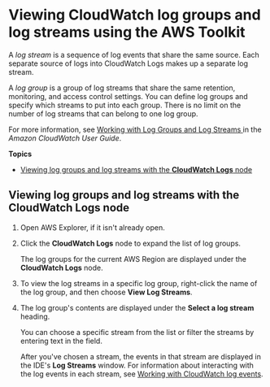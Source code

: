 # Viewing CloudWatch log groups and log streams using the AWS Toolkit<a name="viewing-CloudWatch-logs"></a>

A *log stream* is a sequence of log events that share the same source\. Each separate source of logs into CloudWatch Logs makes up a separate log stream\.

 A *log group* is a group of log streams that share the same retention, monitoring, and access control settings\. You can define log groups and specify which streams to put into each group\. There is no limit on the number of log streams that can belong to one log group\. 

For more information, see [Working with Log Groups and Log Streams ](https://docs.aws.amazon.com/AmazonCloudWatch/latest/monitoring/Working-with-log-groups-and-streams.html) in the *Amazon CloudWatch User Guide*\.

**Topics**
+ [Viewing log groups and log streams with the **CloudWatch Logs** node](#viewing-log-groups)

## Viewing log groups and log streams with the **CloudWatch Logs** node<a name="viewing-log-groups"></a>

1. Open AWS Explorer, if it isn't already open\.

1. Click the **CloudWatch Logs** node to expand the list of log groups\.

   The log groups for the current AWS Region are displayed under the **CloudWatch Logs** node\.

1. To view the log streams in a specific log group, right\-click the name of the log group, and then choose **View Log Streams**\.

1. The log group's contents are displayed under the **Select a log stream** heading\. 

   You can choose a specific stream from the list or filter the streams by entering text in the field\.

   After you've chosen a stream, the events in that stream are displayed in the IDE's **Log Streams** window\. For information about interacting with the log events in each stream, see [Working with CloudWatch log events](working-CloudWatch-log-events.md)\.